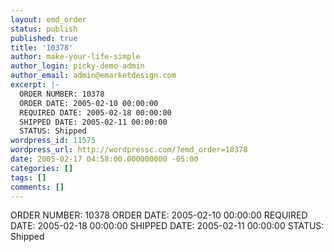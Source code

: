 ```yaml
---
layout: emd_order
status: publish
published: true
title: '10378'
author: make-your-life-simple
author_login: picky-demo-admin
author_email: admin@emarketdesign.com
excerpt: |-
  ORDER NUMBER: 10378
  ORDER DATE: 2005-02-10 00:00:00
  REQUIRED DATE: 2005-02-18 00:00:00
  SHIPPED DATE: 2005-02-11 00:00:00
  STATUS: Shipped
wordpress_id: 11575
wordpress_url: http://wordpressc.com/?emd_order=10378
date: 2005-02-17 04:58:00.000000000 -05:00
categories: []
tags: []
comments: []
---
```

ORDER NUMBER: 10378
ORDER DATE: 2005-02-10 00:00:00
REQUIRED DATE: 2005-02-18 00:00:00
SHIPPED DATE: 2005-02-11 00:00:00
STATUS: Shipped
